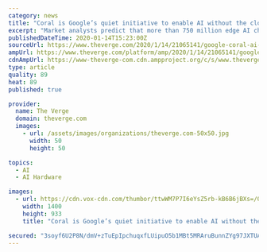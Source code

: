```yaml
---
category: news
title: "Coral is Google’s quiet initiative to enable AI without the cloud"
excerpt: "Market analysts predict that more than 750 million edge AI chips and computers will be sold in 2020, rising to 1.5 billion by 2024. And while most of these will be installed in consumer devices like phones, a great deal are destined for enterprise customers in industries like automotive and health care. To meet customers’ needs Coral offers ..."
publishedDateTime: 2020-01-14T15:23:00Z
sourceUrl: https://www.theverge.com/2020/1/14/21065141/google-coral-ai-edge-computing-products-applications-cloud
ampUrl: https://www.theverge.com/platform/amp/2020/1/14/21065141/google-coral-ai-edge-computing-products-applications-cloud
cdnAmpUrl: https://www-theverge-com.cdn.ampproject.org/c/s/www.theverge.com/platform/amp/2020/1/14/21065141/google-coral-ai-edge-computing-products-applications-cloud
type: article
quality: 89
heat: 89
published: true

provider:
  name: The Verge
  domain: theverge.com
  images:
    - url: /assets/images/organizations/theverge.com-50x50.jpg
      width: 50
      height: 50

topics:
  - AI
  - AI Hardware

images:
  - url: https://cdn.vox-cdn.com/thumbor/ttwWM7P7I6eYsZ5rb-kB6B6jBXs=/0x0:2000x1125/1400x933/filters:focal(840x403:1160x723):no_upscale()/cdn.vox-cdn.com/uploads/chorus_image/image/66098768/google_coral_edge_tpu_accelerator_dev_board.0.jpeg
    width: 1400
    height: 933
    title: "Coral is Google’s quiet initiative to enable AI without the cloud"

secured: "3soyf6U2P8N/dmV+zTuEpIpchuqxfLUipuO5b1MBt5MRAruBunnZYg97JXTUAUo8GZqE5oJG+KiXabI0U5o7yKRAeQhHHXVxYnzwfEBBcHq0rvk9dJmhOnGKw7FpowNkQCXK3xqSfGAvzGM2K+oD5jISIdkKEmyuP246Fa598fkClmOTMfkdT+TcLGMSFRJ4xcvxIevGfUVzIFHcadRQlIecdm84ujrrM9DJj0sxDNN4/9H7VD6XctU9TmYqrQCucgzDVHBX7JejYusNakwaowvGJbUyEeHLooiIa14cbKM=;u3LE+5Q5LGhMY1xFHW+tYA=="
---
```


